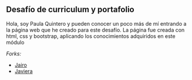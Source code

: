 <h2> Desafío de curriculum y portafolio </h2>

Hola, soy Paula Quintero y pueden conocer un poco más de mí entrando a la página web que he creado para este desafío. 
La página fue creada con html, css y bootstrap, aplicando los conocimientos adquiridos en este módulo 

_Forks:_
- [Jairo]([url (https://github.com/Alex-tremo5/desafio_iguana_Jairo/commits/main))
- [Javiera]([url (https://github.com/Alex-tremo5/Cupon/commits/main))
